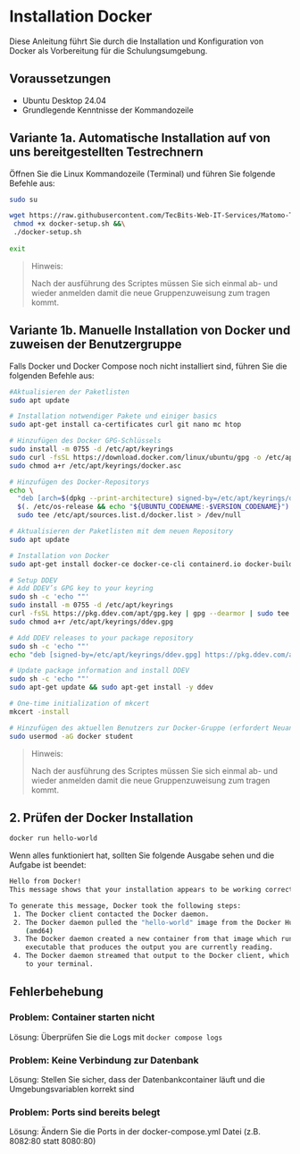 # Installation Docker

Diese Anleitung führt Sie durch die Installation und Konfiguration von Docker als Vorbereitung für die Schulungsumgebung.

## Voraussetzungen

- Ubuntu Desktop 24.04
- Grundlegende Kenntnisse der Kommandozeile

## Variante 1a. Automatische Installation auf von uns bereitgestellten Testrechnern

Öffnen Sie die Linux Kommandozeile (Terminal) und führen Sie folgende Befehle aus:
```bash
sudo su

wget https://raw.githubusercontent.com/TecBits-Web-IT-Services/Matomo-Training/main/Skripte/docker-setup.sh &&\
 chmod +x docker-setup.sh &&\
 ./docker-setup.sh
 
exit
```
> Hinweis:
> 
> Nach der ausführung des Scriptes müssen Sie sich einmal ab- und wieder anmelden damit die neue Gruppenzuweisung zum tragen kommt. 

## Variante 1b. Manuelle Installation von Docker und zuweisen der Benutzergruppe

Falls Docker und Docker Compose noch nicht installiert sind, führen Sie die folgenden Befehle aus:

```bash
#Aktualisieren der Paketlisten
sudo apt update

# Installation notwendiger Pakete und einiger basics
sudo apt-get install ca-certificates curl git nano mc htop

# Hinzufügen des Docker GPG-Schlüssels
sudo install -m 0755 -d /etc/apt/keyrings
sudo curl -fsSL https://download.docker.com/linux/ubuntu/gpg -o /etc/apt/keyrings/docker.asc
sudo chmod a+r /etc/apt/keyrings/docker.asc

# Hinzufügen des Docker-Repositorys
echo \
  "deb [arch=$(dpkg --print-architecture) signed-by=/etc/apt/keyrings/docker.asc] https://download.docker.com/linux/ubuntu \
  $(. /etc/os-release && echo "${UBUNTU_CODENAME:-$VERSION_CODENAME}") stable" | \
  sudo tee /etc/apt/sources.list.d/docker.list > /dev/null

# Aktualisieren der Paketlisten mit dem neuen Repository
sudo apt update

# Installation von Docker
sudo apt-get install docker-ce docker-ce-cli containerd.io docker-buildx-plugin docker-compose-plugin

# Setup DDEV
# Add DDEV’s GPG key to your keyring
sudo sh -c 'echo ""'
sudo install -m 0755 -d /etc/apt/keyrings
curl -fsSL https://pkg.ddev.com/apt/gpg.key | gpg --dearmor | sudo tee /etc/apt/keyrings/ddev.gpg > /dev/null
sudo chmod a+r /etc/apt/keyrings/ddev.gpg

# Add DDEV releases to your package repository
sudo sh -c 'echo ""'
echo "deb [signed-by=/etc/apt/keyrings/ddev.gpg] https://pkg.ddev.com/apt/ * *" | sudo tee /etc/apt/sources.list.d/ddev.list >/dev/null

# Update package information and install DDEV
sudo sh -c 'echo ""'
sudo apt-get update && sudo apt-get install -y ddev

# One-time initialization of mkcert
mkcert -install

# Hinzufügen des aktuellen Benutzers zur Docker-Gruppe (erfordert Neuanmeldung)
sudo usermod -aG docker student

```
> Hinweis:
>
> Nach der ausführung des Scriptes müssen Sie sich einmal ab- und wieder anmelden damit die neue Gruppenzuweisung zum tragen kommt.

## 2. Prüfen der Docker Installation

```bash
docker run hello-world
```

Wenn alles funktioniert hat, sollten Sie folgende Ausgabe sehen und die Aufgabe ist beendet:
```bash
Hello from Docker!
This message shows that your installation appears to be working correctly.

To generate this message, Docker took the following steps:
 1. The Docker client contacted the Docker daemon.
 2. The Docker daemon pulled the "hello-world" image from the Docker Hub.
    (amd64)
 3. The Docker daemon created a new container from that image which runs the
    executable that produces the output you are currently reading.
 4. The Docker daemon streamed that output to the Docker client, which sent it
    to your terminal.
```

## Fehlerbehebung

### Problem: Container starten nicht
Lösung: Überprüfen Sie die Logs mit `docker compose logs`

### Problem: Keine Verbindung zur Datenbank
Lösung: Stellen Sie sicher, dass der Datenbankcontainer läuft und die Umgebungsvariablen korrekt sind

### Problem: Ports sind bereits belegt
Lösung: Ändern Sie die Ports in der docker-compose.yml Datei (z.B. 8082:80 statt 8080:80)
